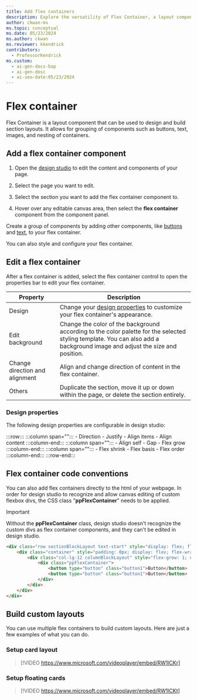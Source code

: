 ```yaml
---
title: Add flex containers
description: Explore the versatility of Flex Container, a layout component for grouping elements like buttons and images, with customizable properties.
author: ckwan-ms
ms.topic: conceptual
ms.date: 05/23/2024
ms.author: ckwan
ms.reviewer: kkendrick
contributors:
  - ProfessorKendrick
ms.custom:
  - ai-gen-docs-bap
  - ai-gen-desc
  - ai-seo-date:05/23/2024
---
```


# Flex container

Flex Container is a layout component that can be used to design and build section layouts. It allows for grouping of components such as buttons, text, images, and nesting of containers.

## Add a flex container component

1. Open the [design studio](use-design-studio.md) to edit the content and components of your page.

1. Select the page you want to edit.

1. Select the section you want to add the flex container component to.

1. Hover over any editable canvas area, then select the **flex container** component from the component panel.

Create a group of components by adding other components, like [buttons](add-button.md) and [text](add-text.md), to your flex container.

You can also style and configure your flex container.

## Edit a flex container

After a flex container is added, select the flex container control to open the properties bar to edit your flex container.

| **Property** | **Description** |
|-------------------------|-------------------------|
| Design |  Change your [design properties](#design-properties) to customize your flex container's appearance. |
| Edit background | Change the color of the background according to the color palette for the selected styling template. You can also add a background image and adjust the size and position. |
| Change direction and alignment | Align and change direction of content in the flex container. |
| Others | Duplicate the section, move it up or down within the page, or delete the section entirely. |

### Design properties

The following design properties are configurable in design studio:

:::row:::
    :::column span="":::
        - Direction
        - Justify
        - Align items
        - Align content
    :::column-end:::
    :::column span="":::
        - Align self
        - Gap
        - Flex grow
    :::column-end:::
    :::column span="":::
        - Flex shrink
        - Flex basis
        - Flex order       
    :::column-end:::
:::row-end:::

## Flex container code conventions

You can also add flex containers directly to the html of your webpage. 
In order for design studio to recognize and allow canvas editing of custom flexbox divs, the CSS class "**ppFlexContainer**" needs to be applied.

>[!IMPORTANT] 
> Without the **ppFlexContainer** class, design studio doesn't recognize the custom divs as flex container components, and they can't be edited in design studio.

```html
<div class="row sectionBlockLayout text-start" style="display: flex; flex-wrap: wrap; margin: 0px; min-height: auto; padding: 8px;">
    <div class="container" style="padding: 0px; display: flex; flex-wrap: wrap;">
        <div class="col-lg-12 columnBlockLayout" style="flex-grow: 1; display: flex; flex-direction: column; min-width: 250px; word-break: break-word;">
            <div class="ppFlexContainer">
                <button type="button" class="button1">Button</button>
                <button type="button" class="button1">Button</button>
            </div>
        </div>
    </div>
</div>
```

## Build custom layouts

You can use multiple flex containers to build custom layouts. Here are just a few examples of what you can do.

### Setup card layout

 >[!VIDEO https://www.microsoft.com/videoplayer/embed/RW1lCKr]

### Setup floating cards

 >[!VIDEO https://www.microsoft.com/videoplayer/embed/RW1lCKt]


